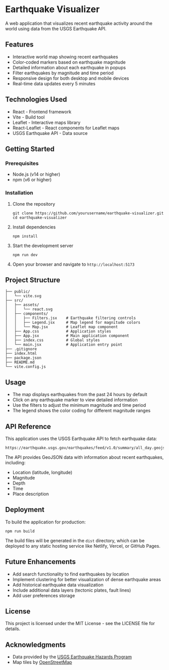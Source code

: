 # Earthquake Visualizer

A web application that visualizes recent earthquake activity around the world using data from the USGS Earthquake API.

## Features

- Interactive world map showing recent earthquakes
- Color-coded markers based on earthquake magnitude
- Detailed information about each earthquake in popups
- Filter earthquakes by magnitude and time period
- Responsive design for both desktop and mobile devices
- Real-time data updates every 5 minutes

## Technologies Used

- React - Frontend framework
- Vite - Build tool
- Leaflet - Interactive maps library
- React-Leaflet - React components for Leaflet maps
- USGS Earthquake API - Data source

## Getting Started

### Prerequisites

- Node.js (v14 or higher)
- npm (v6 or higher)

### Installation

1. Clone the repository
   ```
   git clone https://github.com/yourusername/earthquake-visualizer.git
   cd earthquake-visualizer
   ```

2. Install dependencies
   ```
   npm install
   ```

3. Start the development server
   ```
   npm run dev
   ```

4. Open your browser and navigate to `http://localhost:5173`

## Project Structure

```
├── public/
│   └── vite.svg
├── src/
│   ├── assets/
│   │   └── react.svg
│   ├── components/
│   │   ├── Filters.jsx    # Earthquake filtering controls
│   │   ├── Legend.jsx     # Map legend for magnitude colors
│   │   └── Map.jsx        # Leaflet map component
│   ├── App.css            # Application styles
│   ├── App.jsx            # Main application component
│   ├── index.css          # Global styles
│   └── main.jsx           # Application entry point
├── .gitignore
├── index.html
├── package.json
├── README.md
└── vite.config.js
```

## Usage

- The map displays earthquakes from the past 24 hours by default
- Click on any earthquake marker to view detailed information
- Use the filters to adjust the minimum magnitude and time period
- The legend shows the color coding for different magnitude ranges

## API Reference

This application uses the USGS Earthquake API to fetch earthquake data:

```
https://earthquake.usgs.gov/earthquakes/feed/v1.0/summary/all_day.geojson
```

The API provides GeoJSON data with information about recent earthquakes, including:

- Location (latitude, longitude)
- Magnitude
- Depth
- Time
- Place description

## Deployment

To build the application for production:

```
npm run build
```

The build files will be generated in the `dist` directory, which can be deployed to any static hosting service like Netlify, Vercel, or GitHub Pages.

## Future Enhancements

- Add search functionality to find earthquakes by location
- Implement clustering for better visualization of dense earthquake areas
- Add historical earthquake data visualization
- Include additional data layers (tectonic plates, fault lines)
- Add user preferences storage

## License

This project is licensed under the MIT License - see the LICENSE file for details.

## Acknowledgments

- Data provided by the [USGS Earthquake Hazards Program](https://earthquake.usgs.gov/)
- Map tiles by [OpenStreetMap](https://www.openstreetmap.org/)
